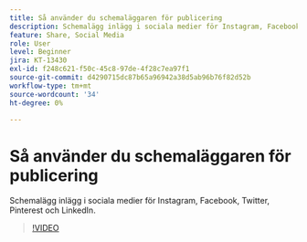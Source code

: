 ```yaml
---
title: Så använder du schemaläggaren för publicering
description: Schemalägg inlägg i sociala medier för Instagram, Facebook, Twitter, Pinterest och LinkedIn
feature: Share, Social Media
role: User
level: Beginner
jira: KT-13430
exl-id: f248c621-f50c-45c8-97de-4f28c7ea97f1
source-git-commit: d4290715dc87b65a96942a38d5ab96b76f82d52b
workflow-type: tm+mt
source-wordcount: '34'
ht-degree: 0%

---
```


# Så använder du schemaläggaren för publicering

Schemalägg inlägg i sociala medier för Instagram, Facebook, Twitter, Pinterest och LinkedIn.

>[!VIDEO](https://video.tv.adobe.com/v/3420242?quality=12&learn=on&hidetitle=true)
